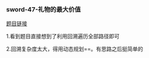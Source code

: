 ### sword-47-礼物的最大价值

[题目链接](https://leetcode-cn.com/problems/li-wu-de-zui-da-jie-zhi-lcof/)

1.看到题目直接想到了利用回溯遍历全部路径即可

2.回溯复杂度太大，得用动态规划==。有思路之后挺简单的